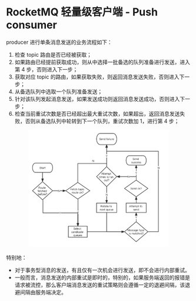 # RocketMQ 轻量级客户端 - Push consumer

producer 进行单条消息发送的业务流程如下：

1. 检查 topic 路由是否已经被获取；
2. 如果路由已经提前获取成功，则从中选择一批备选的队列准备进行发送，进入第 4 步，否则进入下一步；
3. 获取对应 topic 的路由，如果获取失败，则返回消息发送失败，否则进入下一步；
4. 从备选队列中选取一个队列准备发送；
5. 针对该队列发起消息发送，如果发送成功则返回消息发送成功，否则进入下一步；
6. 检查当前重试次数是否已经超出最大重试次数，如果超出，返回消息发送失败，否则从备选队列中轮转到下一个队列，重试次数加 1，进行第 4 步；

<div align="center">
<img src="../image/thin_client_producer.png" width = "380" alt="消息发送流程"/>
</div>

特别地：

* 对于事务型消息的发送，有且仅有一次机会进行发送，即不会进行内部重试。
* 一般而言，消息发送的内部重试是即时的，特别的，如果服务端返回的报错是请求被流控，那么客户端消息发送的重试策略则会遵循一定的退避间隔，该退避间隔由服务端决定。